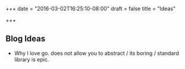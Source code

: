+++
date = "2016-03-02T16:25:10-08:00"
draft = false
title = "Ideas"

+++

Blog Ideas
----------
* Why I love go. does not allow you to abstract / its boring / standard library is epic.

